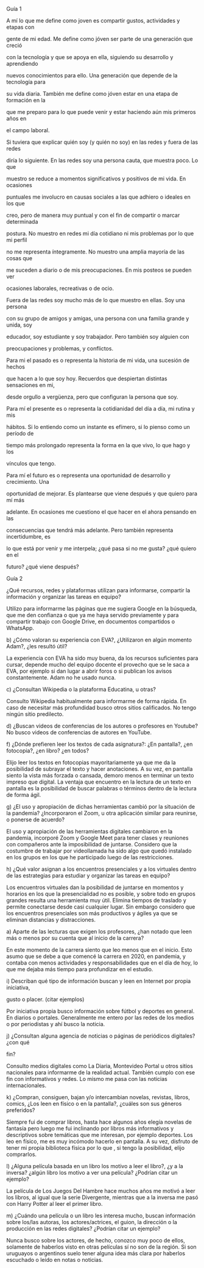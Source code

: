 ﻿Guía 1

A mí lo que me define como joven es compartir gustos, actividades y etapas con

gente de mi edad. Me define como jóven ser parte de una generación que creció

con la tecnología y que se apoya en ella, siguiendo su desarrollo y aprendiendo

nuevos conocimientos para ello. Una generación que depende de la tecnología para

su vida diaria. También me define como jóven estar en una etapa de formación en la

que me preparo para lo que puede venir y estar haciendo aún mis primeros años en

el campo laboral.

Si tuviera que explicar quién soy (y quién no soy) en las redes y fuera de las redes

diría lo siguiente. En las redes soy una persona cauta, que muestra poco. Lo que

muestro se reduce a momentos significativos y positivos de mi vida. En ocasiones

puntuales me involucro en causas sociales a las que adhiero o ideales en los que

creo, pero de manera muy puntual y con el fin de compartir o marcar determinada

postura. No muestro en redes mi día cotidiano ni mis problemas por lo que mi perfil

no me representa íntegramente. No muestro una amplia mayoría de las cosas que

me suceden a diario o de mis preocupaciones. En mis posteos se pueden ver

ocasiones laborales, recreativas o de ocio.

Fuera de las redes soy mucho más de lo que muestro en ellas. Soy una persona

con su grupo de amigos y amigas, una persona con una familia grande y unida, soy

educador, soy estudiante y soy trabajador. Pero también soy alguien con

preocupaciones y problemas, y conflictos.

Para mi el pasado es o representa la historia de mi vida, una sucesión de hechos

que hacen a lo que soy hoy. Recuerdos que despiertan distintas sensaciones en mi,

desde orgullo a vergüenza, pero que configuran la persona que soy.

Para mí el presente es o representa la cotidianidad del día a día, mi rutina y mis

hábitos. Si lo entiendo como un instante es efímero, si lo pienso como un período de

tiempo más prolongado representa la forma en la que vivo, lo que hago y los

vínculos que tengo.

Para mí el futuro es o representa una oportunidad de desarrollo y crecimiento. Una

oportunidad de mejorar. Es plantearse que viene después y que quiero para mí más

adelante. En ocasiones me cuestiono el que hacer en el ahora pensando en las

consecuencias que tendrá más adelante. Pero también representa incertidumbre, es

lo que está por venir y me interpela; ¿qué pasa si no me gusta? ¿qué quiero en el

futuro? ¿qué viene después?

Guía 2

¿Qué recursos, redes y plataformas utilizan para informarse, compartir la información y organizar las tareas en equipo? 

Utilizo para informarme las páginas que me sugiera Google en la búsqueda, que me den confianza o que ya me haya servido previamente y para compartir trabajo con Google Drive, en documentos compartidos o WhatsApp. 

b) ¿Cómo valoran su experiencia con EVA?, ¿Utilizaron en algún momento Adam?, ¿les resultó útil? 

La experiencia con EVA ha sido muy buena, da los recursos suficientes para cursar, depende mucho del equipo docente el provecho que se le saca a EVA, por ejemplo si dan lugar a abrir foros o si publican los avisos constantemente. Adam no he usado nunca. 

c) ¿Consultan Wikipedia o la plataforma Educatina, u otras? 

Consulto Wikipedia habitualmente para informarme de forma rápida. En caso de necesitar más profundidad busco otros sitios calificados. No tengo ningún sitio predilecto.

d) ¿Buscan videos de conferencias de los autores o profesores en Youtube? No busco videos de conferencias de autores en YouTube. 

f) ¿Dónde prefieren leer los textos de cada asignatura?: ¿En pantalla?, ¿en fotocopia?, ¿en libro? ¿en todos? 

Elijo leer los textos en fotocopias mayoritariamente ya que me da la posibilidad de subrayar el texto y hacer anotaciones. A su vez, en pantalla siento la vista más forzada o cansada, demoro menos en terminar un texto impreso que digital. La ventaja que encuentro en la lectura de un texto en pantalla es la posibilidad de buscar palabras o términos dentro de la lectura de forma ágil. 

g) ¿El uso y apropiación de dichas herramientas cambió por la situación de la pandemia? ¿Incorporaron el Zoom, u otra aplicación similar para reunirse, o ponerse de acuerdo? 

El uso y apropiación de las herramientas digitales cambiaron en la pandemia, incorporé Zoom y Google Meet para tener clases y reuniones con compañeros ante la imposibilidad de juntarse. Considero que la costumbre de trabajar por videollamada ha sido algo que quedó instalado en los grupos en los que he participado luego de las restricciones. 

h) ¿Qué valor asignan a los encuentros presenciales y a los virtuales dentro de las estrategias para estudiar y organizar las tareas en equipo? 

Los encuentros virtuales dan la posibilidad de juntarse en momentos y horarios en los que la presencialidad no es posible, y sobre todo en grupos grandes resulta una herramienta muy útil. Elimina tiempos de traslado y permite conectarse desde casi cualquier lugar. Sin embargo considero que los encuentros presenciales son más productivos y ágiles ya que se eliminan distancias y distracciones. 

a) Aparte de las lecturas que exigen los profesores, ¿han notado que leen más o menos por su cuenta que al inicio de la carrera? 

En este momento de la carrera siento que leo menos que en el inicio. Esto asumo que se debe a que comencé la carrera en 2020, en pandemia, y contaba con menos actividades y responsabilidades que en el día de hoy, lo que me dejaba más tiempo para profundizar en el estudio. 

i) Describan qué tipo de información buscan y leen en Internet por propia iniciativa,

gusto o placer. (citar ejemplos) 

Por iniciativa propia busco información sobre fútbol y deportes en general. En diarios o portales. Generalmente me entero por las redes de los medios o por periodistas y ahí busco la noticia. 

j) ¿Consultan alguna agencia de noticias o páginas de periódicos digitales? ¿con qué 

fin? 

Consulto medios digitales como La Diaria, Montevideo Portal u otros sitios nacionales para informarme de la realidad actual. También cumplo con ese fin con informativos y redes. Lo mismo me pasa con las noticias internacionales. 

k) ¿Compran, consiguen, bajan y/o intercambian novelas, revistas, libros, comics, ¿Los leen en físico o en la pantalla?, ¿cuáles son sus géneros preferidos? 

Siempre fui de comprar libros, hasta hace algunos años elegía novelas de fantasía pero luego me fui inclinando por libros más informativos y descriptivos sobre temáticas que me interesan, por ejemplo deportes. Los leo en físico, me es muy incómodo hacerlo en pantalla. A su vez, disfruto de tener mi propia biblioteca física por lo que , si tengo la posibilidad, elijo comprarlos. 

l) ¿Alguna película basada en un libro los motivo a leer el libro?, ¿y a la inversa? ¿algún libro los motivo a ver una película? ¿Podrían citar un ejemplo? 

La película de Los Juegos Del Hambre hace muchos años me motivó a leer los libros, al igual que la serie Divergente, mientras que a la inversa me pasó con Harry Potter al leer el primer libro. 

m) ¿Cuándo una película o un libro les interesa mucho, buscan información sobre los/las autoras, los actores/actrices, el guion, la dirección o la producción en las redes digitales? ¿Podrían citar un ejemplo? 

Nunca busco sobre los actores, de hecho, conozco muy poco de ellos, solamente de haberlos visto en otras películas sí no son de la región. Si son uruguayos o argentinos suelo tener alguna idea más clara por haberlos escuchado o leído en notas o noticias. 

